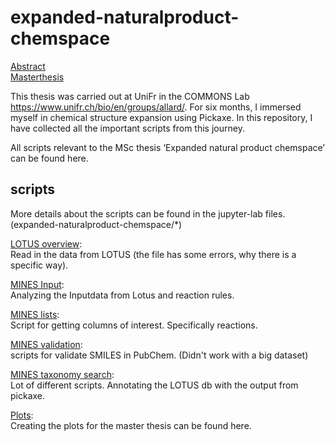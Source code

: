 # expanded-naturalproduct-chemspace

[Abstract](/data/abstract.pdf)  
[Masterthesis](/data/expanded_np_chemspace.pdf)

This thesis was carried out at UniFr in the COMMONS Lab <https://www.unifr.ch/bio/en/groups/allard/>.
For six months, I immersed myself in chemical structure expansion using Pickaxe.
In this repository, I have collected all the important scripts from this journey.

All scripts relevant to the MSc thesis ‘Expanded natural product chemspace’ can be found here.  

## scripts
More details about the scripts can be found in the jupyter-lab files.  
(expanded-naturalproduct-chemspace/*)  


[LOTUS overview](/expanded_naturalproduct_chemspace/01_LOTUS_overview.ipynb):  
Read in the data from LOTUS (the file has some errors, why there is a specific way).

[MINES Input](/expanded_naturalproduct_chemspace/02_MINES_input_files.ipynb):  
Analyzing the Inputdata from Lotus and reaction rules.

[MINES lists](/expanded_naturalproduct_chemspace/03_MINES_reactions.ipynb):  
Script for getting columns of interest. Specifically reactions.

[MINES validation](/expanded_naturalproduct_chemspace/04_MINES_validation.ipynb):  
scripts for validate SMILES in PubChem. (Didn't work with a big dataset)

[MINES taxonomy search](/expanded_naturalproduct_chemspace/05_LOTUS_MINES_taxonomy_search.ipynb):  
Lot of different scripts. Annotating the LOTUS db with the output from pickaxe.

[Plots](/expanded_naturalproduct_chemspace/06_general_plots_for_thesis.ipynb):  
Creating the plots for the master thesis can be found here.